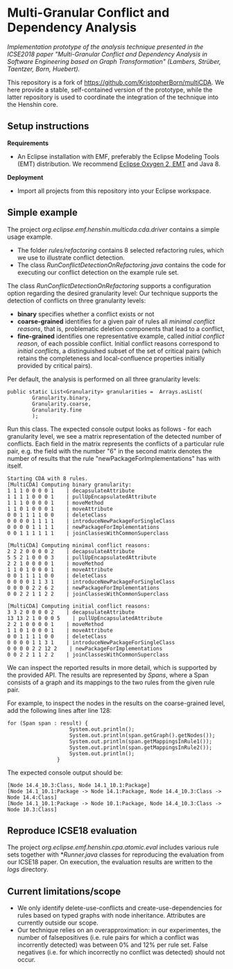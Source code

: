 # Multi-Granular Conflict and Dependency Analysis

*Implementation prototype of the analysis technique presented in the ICSE2018 paper "Multi-Granular Conflict and Dependency Analysis in Software Engineering based on Graph Transformation" (Lambers, Strüber, Taentzer, Born, Huebert).*

This repository is a fork of https://github.com/KristopherBorn/multiCDA. We here provide a stable, self-contained version of the prototype, while the latter repository is used to coordinate the integration of the technique into the Henshin core.

## Setup instructions

**Requirements**
* An Eclipse installation with EMF, preferably the Eclipse Modeling Tools (EMT) distribution. We recommend [Eclipse Oxygen  2, EMT](https://www.eclipse.org/downloads/packages/eclipse-modeling-tools/oxygen2) and Java 8.

**Deployment**
* Import all projects from this repository into your Eclipse workspace.

## Simple example

The project *org.eclipse.emf.henshin.multicda.cda.driver* contains a simple usage example.

* The folder *rules/refactoring* contains 8 selected refactoring rules, which we use to illustrate conflict detection.
* The class *RunConflictDetectionOnRefactoring.java* contains the code for executing our conflict detection on the example rule set. 

The class *RunConflictDetectionOnRefactoring* supports a configuration option regarding the desired granularity level: Our technique supports the detection of conflicts on three granularity levels:

 * **binary** specifies whether a conflict exists or not
 * **coarse-grained** identifies for a  given pair of rules all *minimal conflict reasons*, that is, problematic deletion components that lead to a conflict,
 * **fine-grained** identifies one representative example, called *initial conflict reason*, of each possible conflict. Initial conflict reasons correspond to *initial conflicts*, a distinguished subset of the set of critical pairs (which retains the completeness and local-confluence properties initially provided by critical pairs).

Per default, the analysis is performed on all three granularity levels:

```
public static List<Granularity> granularities =  Arrays.asList(
		Granularity.binary,
		Granularity.coarse,
		Granularity.fine
		);
```

Run this class. The expected console output looks as follows - for each granularity level, we see a matrix representation of the detected number of conflicts. Each field in the matrix represents the conflicts of a particular rule pair, e.g. the field with the number "6" in the second matrix denotes the number of results that the rule "newPackageForImplementations" has with itself.


```
Starting CDA with 8 rules.
[MultiCDA] Computing binary granularity:
1 1 1 0 0 0 0 1    | decapsulateAttribute
1 1 1 1 0 0 0 1    | pullUpEncapsulatedAttribute
1 1 1 0 0 0 0 1    | moveMethod
1 1 0 1 0 0 0 1    | moveAttribute
0 0 1 1 1 1 0 0    | deleteClass
0 0 0 0 1 1 1 1    | introduceNewPackageForSingleClass
0 0 0 0 1 1 1 1    | newPackageForImplementations
0 0 1 1 1 1 1 1    | joinClassesWithCommonSuperclass

[MultiCDA] Computing minimal conflict reasons:
2 2 2 0 0 0 0 2    | decapsulateAttribute
5 5 2 1 0 0 0 3    | pullUpEncapsulatedAttribute
2 2 1 0 0 0 0 1    | moveMethod
1 1 0 1 0 0 0 1    | moveAttribute
0 0 1 1 1 1 0 0    | deleteClass
0 0 0 0 1 1 3 1    | introduceNewPackageForSingleClass
0 0 0 0 2 2 6 2    | newPackageForImplementations
0 0 2 2 1 1 2 2    | joinClassesWithCommonSuperclass

[MultiCDA] Computing initial conflict reasons:
3 3 2 0 0 0 0 2    | decapsulateAttribute
13 13 2 1 0 0 0 5    | pullUpEncapsulatedAttribute
2 2 1 0 0 0 0 1    | moveMethod
1 1 0 1 0 0 0 1    | moveAttribute
0 0 1 1 1 1 0 0    | deleteClass
0 0 0 0 1 1 3 1    | introduceNewPackageForSingleClass
0 0 0 0 2 2 12 2    | newPackageForImplementations
0 0 2 2 1 1 2 2    | joinClassesWithCommonSuperclass

```

We can inspect the reported results in more detail, which is supported by the provided API. The results are represented by *Spans*, where a Span consists of a graph and its mappings to the two rules from the given rule pair.

For example, to inspect the nodes in the results on the coarse-grained level, add the following lines after line 128: 

```
for (Span span : result) {
					System.out.println();
					System.out.println(span.getGraph().getNodes());
					System.out.println(span.getMappingsInRule1());
					System.out.println(span.getMappingsInRule2());
					System.out.println();
				}
```

The expected console output should be:


```
[Node 14.4_10.3:Class, Node 14.1_10.1:Package]
[Node 14.1_10.1:Package -> Node 14.1:Package, Node 14.4_10.3:Class -> Node 14.4:Class]
[Node 14.1_10.1:Package -> Node 10.1:Package, Node 14.4_10.3:Class -> Node 10.3:Class]

```

## Reproduce  ICSE18 evaluation

The project *org.eclipse.emf.henshin.cpa.atomic.eval* includes various rule sets together with **Runner.java* classes for reproducing the evaluation from our ICSE18 paper. On execution, the evaluation results are written to the *logs* directory.

## Current limitations/scope

* We only identify delete-use-conflicts and create-use-dependencies for rules based on typed graphs with node inheritance. Attributes are currently outside our scope.
* Our technique relies on an overapproximation: in our experimentes, the number of falsepositives  (i.e. rule pairs for which a conflict was incorrently detected) was between 0% and 12% per rule set. False negatives (i.e. for which incorrectly no conflict was detected) should not occur.
